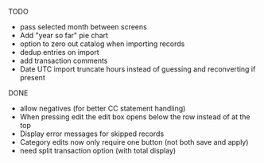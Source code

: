 TODO
* pass selected month between screens
* Add "year so far" pie chart
* option to zero out catalog when importing records
* dedup entries on import
* add transaction comments
* Date UTC import truncate hours instead of guessing and reconverting if present

DONE
* allow negatives (for better CC statement handling)
* When pressing edit the edit box opens below the row instead of at the top
* Display error messages for skipped records
* Category edits now only require one button (not both save and apply)
* need split transaction option (with total display)